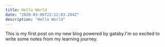 ```yaml
---
title: Hello World
date: "2020-03-06T22:12:03.284Z"
description: "Hello World"
---
```


This is my first post on my new blog powered by gatsby.I'm so excited to write some notes from my learning journey.

